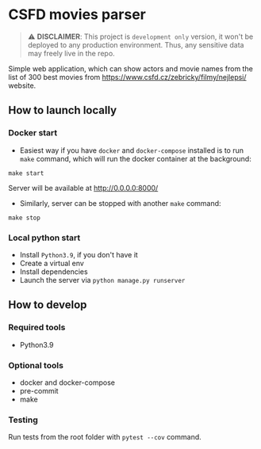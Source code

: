 # CSFD movies parser

> ⚠️ **DISCLAIMER**: This project is `development only` version,
> it won't be deployed to any production environment.
> Thus, any sensitive data may freely live in the repo.

Simple web application, which can show actors and movie names from the list of
300 best movies from https://www.csfd.cz/zebricky/filmy/nejlepsi/ website.


## How to launch locally

### Docker start

- Easiest way if you have `docker` and `docker-compose` installed is to run `make` command,
which will run the docker container at the background:
```shell
make start
```
Server will be available at http://0.0.0.0:8000/

- Similarly, server can be stopped with another `make` command:
```shell
make stop
```

### Local python start

- Install `Python3.9`, if you don't have it
- Create a virtual env
- Install dependencies
- Launch the server via `python manage.py runserver`



## How to develop

### Required tools

- Python3.9

### Optional tools

- docker and docker-compose
- pre-commit
- make

### Testing

Run tests from the root folder with `pytest --cov` command.
